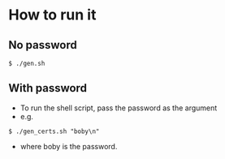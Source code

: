 # How to run it
## No password
```
$ ./gen.sh
```
## With password
- To run the shell script, pass the password as the argument
- e.g.
```
$ ./gen_certs.sh "boby\n"
```
- where boby is the password.